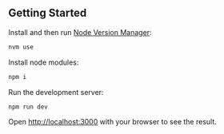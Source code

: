 ## Getting Started

Install and then run [Node Version Manager](https://github.com/nvm-sh/nvm):

```bash
nvm use
```

Install node modules:

```bash
npm i
```

Run the development server:

```bash
npm run dev
```

Open [http://localhost:3000](http://localhost:3000) with your browser to see the result.